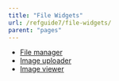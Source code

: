 ```yaml
---
title: "File Widgets"
url: /refguide7/file-widgets/
parent: "pages"
---
```



*   [File manager](/refguide/file-manager/)
*   [Image uploader](/refguide/image-uploader/)
*   [Image viewer](/refguide/image-viewer/)

